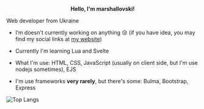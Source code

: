 <p style="text-align: center; font-weight: bold;">Hello, I'm marshallovski!</p>
Web developer from Ukraine

   * I’m doesn't currently working on anything 😢 (if you have idea, you may find my social links at <a href="https://m4r5ha11.com">my website</a>)

   * Currently I'm learning Lua and Svelte

   * What I'm use: HTML, CSS, JavaScript (usually on client side, but I'm use nodejs sometimes), EJS
   
   * I'm use frameworks **very rarely**, but there's some: Bulma, Bootstrap, Express
   

![Top Langs](https://github-readme-stats.vercel.app/api/top-langs/?username=marshallovski&layout=compact&theme=dark&count_private=false)

